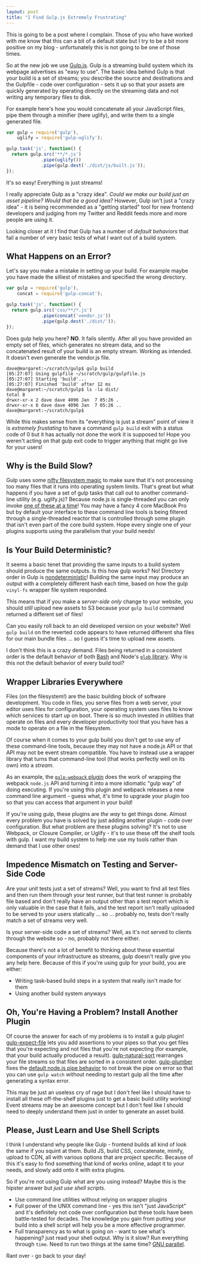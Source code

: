 ```yaml
---
layout: post
title: "I Find Gulp.js Extremely Frustrating"
---
```


This is going to be a post where I complain.  Those of you who have worked with me know that this can a bit of a default state but I try to be a bit more positive on my blog - unfortunately this is not going to be one of those times.

So at the new job we use [Gulp.js](http://gulpjs.com/).  Gulp is a streaming build system which its webpage advertises as "easy to use".  The basic idea behind Gulp is that your build is a set of streams; you describe the source and destinations and the Gulpfile - code over configuration - sets it up so that your assets are quickly generated by operating directly on the streaming data and not writing any temporary files to disk.

For example here's how you would concatenate all your JavaScript files, pipe them through a minifier (here uglify), and write them to a single generated file.

```javascript
var gulp = require('gulp'),
    uglify = require('gulp-uglify');

gulp.task('js', function() {
  return gulp.src('**/*.js')
             .pipe(uglify())
             .pipe(gulp.dest('./dist/js/built.js'));
});
```

It's so easy!  Everything is just streams!

I really appreciate Gulp as a "crazy idea".  _Could we make our build just an asset pipeline?  Would that be a good idea?_  However, Gulp isn't just a "crazy idea" - it is being recommended as a "getting started" tool for new frontend developers and judging from my Twitter and Reddit feeds more and more people are using it.

Looking closer at it I find that Gulp has a number of _default behaviors_ that fail a number of very basic tests of what I want out of a build system.

## What Happens on an Error?

Let's say you make a mistake in setting up your build.  For example maybe you have made the silliest of mistakes and specified the wrong directory.

```javascript
var gulp = require('gulp'),
    concat = require('gulp-concat');

gulp.task('js', function() {
  return gulp.src('css/**/*.js')
             .pipe(concat('vendor.js'))
             .pipe(gulp.dest('./dist/'));
});

```

Does gulp help you here?  **NO**.  It fails silently.  After all you have provided an empty set of files, which generates no stream data, and so the concatenated result of your build is an empty stream.  Working as intended.  It doesn't even generate the vendor.js file.

```
dave@margaret:~/scratch/gulp$ gulp build
[05:27:07] Using gulpfile ~/scratch/gulp/gulpfile.js
[05:27:07] Starting 'build'...
[05:27:07] Finished 'build' after 12 ms
dave@margaret:~/scratch/gulp$ ls -la dist/
total 8
drwxr-xr-x 2 dave dave 4096 Jan  7 05:26 .
drwxr-xr-x 6 dave dave 4096 Jan  7 05:26 ..
dave@margaret:~/scratch/gulp$
```

While this makes sense from its "everything is just a stream" point of view it is _extremely frustating_ to have a command `gulp build` exit with a status code of 0 but it has actually not done the work it is supposed to!  Hope you weren't acting on that gulp exit code to trigger anything that might go live for your users!

## Why is the Build Slow?

Gulp uses some [nifty filesystem magic](https://twitter.com/contrahacks/status/482326482359177217) to make sure that it's not processing too many files that it runs into operating system limits.  That's great but what happens if you have a set of gulp tasks that call out to another command-line utility (e.g. uglify.js)?  Because node.js is single-threaded you can only invoke [one of these at a time](https://github.com/terinjokes/gulp-uglify/issues/72)!  You may have a fancy 4 core MacBook Pro but by default your interface to these command line tools is being filtered through a single-threaded reactor that is controlled through some plugin that isn't even part of the core build system.  Hope every single one of your plugins supports using the parallelism that your build needs!

## Is Your Build Deterministic?

It seems a basic tenet that providing the same inputs to a build system should produce the same outputs.  Is this how gulp works?  No!  Directory order in Gulp is [nondeterministic](https://github.com/sindresorhus/gulp-rev/issues/58)!  Building the same input may produce an output with a completely different hash each time, based on how the gulp `vinyl-fs` wrapper file system responded.

This means that if you make a _server-side only_ change to your website, you should *still* upload new assets to S3 because your `gulp build` command returned a different set of files!

Can you easily roll back to an old developed version on your website?  Well `gulp build` on the reverted code appears to have returned different sha files for our main bundle files ... so I guess it's time to upload new assets.

I don't think this is a crazy demand.  Files being returned in a consistent order is the default behavior of both [Bash](http://serverfault.com/questions/122737/in-bash-are-wildcard-expansions-guaranteed-to-be-in-order) and Node's [`glob` library](https://github.com/isaacs/node-glob/blob/bc6458731a67f8864571a989906bc3d8d6f4dd80/test/readdir-order.js#L1).  Why is this not the default behavior of every build tool?

## Wrapper Libraries Everywhere

Files (on the filesystem!) are the basic building block of software development.  You code in files, you serve files from a web server, your editor uses files for configuration, your operating system uses files to know which services to start up on boot.  There is so much invested in utilities that operate on files and every developer productivity tool that you have has a mode to operate on a file in the filesystem.

Of course when it comes to your gulp build you don't get to use any of these command-line tools, because they may not have a node.js API or that API may not be event stream compatible.  You have to instead use a wrapper library that turns that command-line tool (that works perfectly well on its own) into a _stream_.

As an example, the [`gulp-webpack` plugin](https://github.com/shama/gulp-webpack/blob/849ab893c16bb31f103cb6e8439e0210dc8c6794/index.js) does the work of wrapping the webpack `node.js` API and turning it into a more idiomatic "gulp way" of doing executing.  If you're using this plugin and webpack releases a new command line argument - guess what, it's time to upgrade your plugin too so that you can access that argument in your build!

If you're using gulp, these plugins are _the way_ to get things done.  Almost every problem you have is solved by just adding another plugin - code over configuration.  But what problem are these plugins solving?  It's not to use Webpack, or Closure Compiler, or Uglify - it's to use these off the shelf tools with gulp.  I want my build system to help me use my tools rather than demand that I use other ones!

## Impedence Mismatch on Testing and Server-Side Code

Are your unit tests just a set of streams?  Well, you want to find all test files and then run them through your test runner, but that test runner is probably file based and don't really have an output other than a test report which is only valuable in the case that it fails, and the test report isn't really uploaded to be served to your users statically ... so ... probably no, tests don't really match a set of streams very well.

Is your server-side code a set of streams?  Well, as it's not served to clients through the website so - no, probably not there either.

Because there's not a lot of benefit to thinking about these essential components of your infrastructure as streams, gulp doesn't really give you any help here.  Because of this if you're using gulp for your build, you are either:

* Writing task-based build steps in a system that really isn't made for them
* Using another build system anyways

## Oh, You're Having a Problem?  Install Another Plugin

Of course the answer for each of my problems is to install a gulp plugin!  [gulp-expect-file](https://github.com/kotas/gulp-expect-file) lets you add assertions to your pipes so that you get files that you're expecting and not files that you're not expecting (for example, that your build actually produced a result).  [gulp-natural-sort](https://www.npmjs.com/package/gulp-natural-sort) rearranges your file streams so that files are sorted in a consistent order.  [gulp-plumber](https://www.npmjs.com/package/gulp-plumber) fixes the [default node.js pipe behavior](https://gist.github.com/floatdrop/8269868) to not break the pipe on error so that you can use `gulp watch` without needing to restart gulp all the time after generating a syntax error.

This may be just an useless cry of rage but I don't feel like I should have to install all these off-the-shelf plugins just to get a basic build utility working!  Event streams may be an awesome concept but I don't feel like I should need to deeply understand them just in order to generate an asset build.

## Please, Just Learn and Use Shell Scripts

I think I understand why people like Gulp - frontend builds all kind of look the same if you squint at them.  Build JS, build CSS, concatenate, minify, upload to CDN, all with various options that are project specific.  Because of this it's easy to find something that kind of works online, adapt it to your needs, and slowly add onto it with extra plugins.

So if you're not using Gulp what are you using instead?  Maybe this is the hipster answer but _just use shell scripts_.

* Use command line utilities without relying on wrapper plugins
* Full power of the UNIX command line - yes this isn't "just JavaScript" and it's definitely not code over configuration but these tools have been battle-tested for decades.  The knowledge you gain from putting your build into a shell script will help you be a more effective programmer.
* Full transparency as to what is going on - want to see what's happening?  just read your shell output.  Why is it slow?  Run everything through `time`.  Need to run two things at the same time? [GNU parallel](https://www.gnu.org/software/parallel/).

Rant over - go back to your day!
